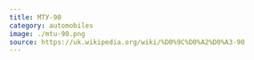 ```yaml
---
title: МТУ-90
category: automobiles
image: ./mtu-90.png
source: https://uk.wikipedia.org/wiki/%D0%9C%D0%A2%D0%A3-90
---
```

